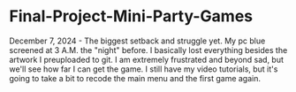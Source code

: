 # Final-Project-Mini-Party-Games

December 7, 2024 - The biggest setback and struggle yet. My pc blue screened at 3 A.M. the "night" before. I basically lost everything besides the artwork I preuploaded to git. I am extremely frustrated and beyond sad, but we'll see how far I can get the game. I still have my video tutorials, but it's going to take a bit to recode the main menu and the first game again. 
